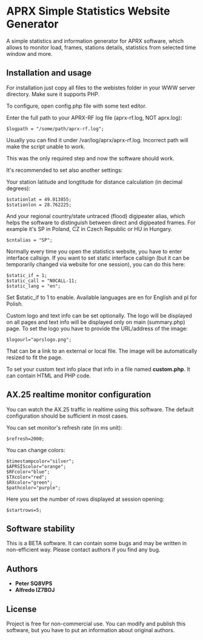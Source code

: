 # APRX Simple Statistics Website Generator

A simple statistics and information generator for APRX software, which allows to monitor load, frames, stations details, statistics from selected time window and more.


## Installation and usage

For installation just copy all files to the webistes folder in your WWW server directory. Make sure it supports PHP.

To configure, open config.php file with some text editor.

Enter the full path to your APRX-RF log file (aprx-rf.log, NOT aprx.log):

```
$logpath = "/some/path/aprx-rf.log";
```
Usually you can find it under /var/log/aprx/aprx-rf.log. Incorrect path will make the script unable to work.


This was the only required step and now the software should work.

It's recommended to set also another settings:

Your station latitude and longtitude for distance calculation (in decimal degrees):
```
$stationlat = 49.013855;
$stationlon = 28.762225;
```

And your regional country/state untraced (flood) digipeater alias, which helps the software to distinguish between direct and digipeated frames.
For example it's SP in Poland, CZ in Czech Republic or HU in Hungary.
```
$cntalias = "SP";
```

Normally every time you open the statistics website, you have to enter interface callsign. If you want to set static interface callsign (but it can be temporarily changed via website for one session), you can do this here:
```
$static_if = 1;
$static_call = "N0CALL-11;
$static_lang = "en";
```
Set $static_if to 1 to enable. Available languages are en for English and pl for Polish.


Custom logo and text info can be set optionally. The logo will be displayed on all pages and text info will be displayed only on main (summary.php) page.
To set the logo you have to provide the URL/address of the image:
```
$logourl="aprslogo.png";
```
That can be a link to an external or local file. The image will be automatically resized to fit the page.

To set your custom text info place that info in a file named **custom.php**. It can contain HTML and PHP code.

## AX.25 realtime monitor configuration

You can watch the AX.25 traffic in realtime using this software. The default configuration should be sufficient in most cases.

You can set monitor's refresh rate (in ms unit):
```
$refresh=2000;
```

You can change colors:
```
$timestampcolor="silver";
$APRSIScolor="orange";
$RFcolor="blue";
$TXcolor="red";
$RXcolor="green";
$pathcolor="purple";
```

Here you set the number of rows displayed at session opening:
```
$startrows=5;
```



## Software stability

This is a BETA software. It can contain some bugs and may be written in non-efficient way. Please contact authors if you find any bug.

## Authors

* **Peter SQ8VPS**
* **Alfredo IZ7BOJ**


## License

Project is free for non-commercial use. You can modify and publish this software, but you have to put an information about original authors.
